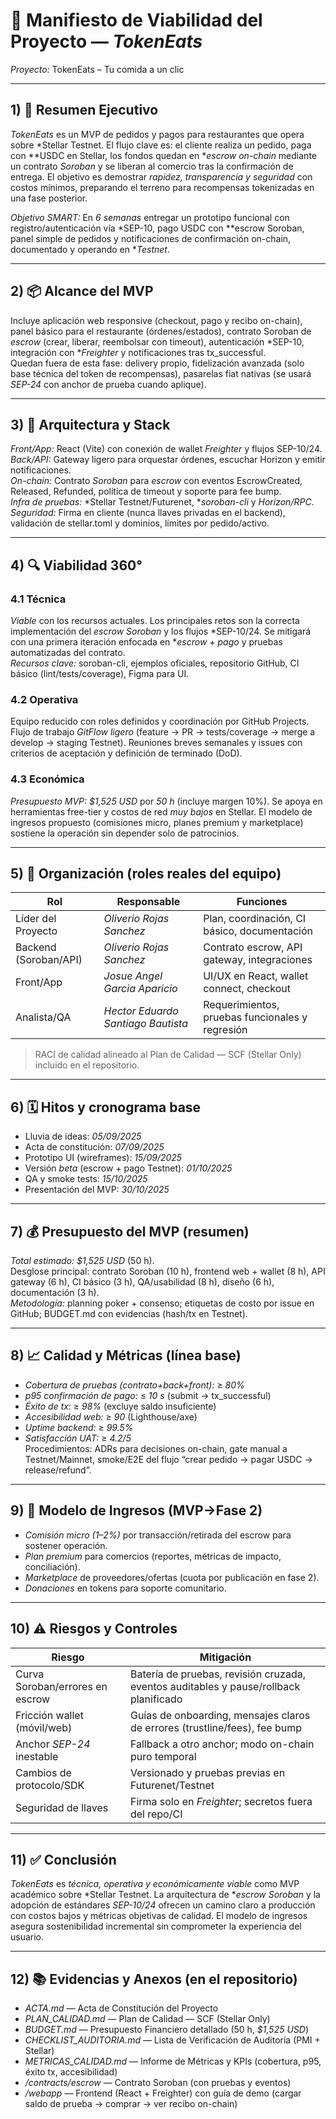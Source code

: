 # 🧭 Manifiesto de Viabilidad del Proyecto — *TokenEats*
*Proyecto:* TokenEats – Tu comida a un clic  

---

## 1) 🎯 Resumen Ejecutivo
*TokenEats* es un MVP de pedidos y pagos para restaurantes que opera sobre *Stellar Testnet. El flujo clave es: el cliente realiza un pedido, paga con **USDC en Stellar, los fondos quedan en **escrow on-chain* mediante un contrato *Soroban* y se liberan al comercio tras la confirmación de entrega. El objetivo es demostrar *rapidez, transparencia y seguridad* con costos mínimos, preparando el terreno para recompensas tokenizadas en una fase posterior.

*Objetivo SMART:* En *6 semanas* entregar un prototipo funcional con registro/autenticación vía *SEP-10, pago USDC con **escrow Soroban, panel simple de pedidos y notificaciones de confirmación on-chain, documentado y operando en **Testnet*.

---

## 2) 📦 Alcance del MVP
Incluye aplicación web responsive (checkout, pago y recibo on-chain), panel básico para el restaurante (órdenes/estados), contrato Soroban de *escrow* (crear, liberar, reembolsar con timeout), autenticación *SEP-10, integración con **Freighter* y notificaciones tras tx_successful.  
Quedan fuera de esta fase: delivery propio, fidelización avanzada (solo base técnica del token de recompensas), pasarelas fiat nativas (se usará *SEP-24* con anchor de prueba cuando aplique).

---

## 3) 🧱 Arquitectura y Stack
*Front/App:* React (Vite) con conexión de wallet *Freighter* y flujos SEP-10/24.  
*Back/API:* Gateway ligero para orquestar órdenes, escuchar Horizon y emitir notificaciones.  
*On-chain:* Contrato *Soroban* para *escrow* con eventos EscrowCreated, Released, Refunded, política de timeout y soporte para fee bump.  
*Infra de pruebas:* *Stellar Testnet/Futurenet, **soroban-cli* y *Horizon/RPC*.  
*Seguridad:* Firma en cliente (nunca llaves privadas en el backend), validación de stellar.toml y dominios, límites por pedido/activo.

---

## 4) 🔍 Viabilidad 360°
### 4.1 Técnica  
*Viable* con los recursos actuales. Los principales retos son la correcta implementación del *escrow Soroban* y los flujos *SEP-10/24. Se mitigará con una primera iteración enfocada en **escrow + pago* y pruebas automatizadas del contrato.  
*Recursos clave:* soroban-cli, ejemplos oficiales, repositorio GitHub, CI básico (lint/tests/coverage), Figma para UI.

### 4.2 Operativa  
Equipo reducido con roles definidos y coordinación por GitHub Projects. Flujo de trabajo *GitFlow ligero* (feature → PR → tests/coverage → merge a develop → staging Testnet). Reuniones breves semanales y issues con criterios de aceptación y definición de terminado (DoD).

### 4.3 Económica  
*Presupuesto MVP:* *$1,525 USD* por *50 h* (incluye margen 10%). Se apoya en herramientas free-tier y costos de red *muy bajos* en Stellar. El modelo de ingresos propuesto (comisiones micro, planes premium y marketplace) sostiene la operación sin depender solo de patrocinios.

---

## 5) 👥 Organización (roles reales del equipo)
| Rol | Responsable | Funciones |
|---|---|---|
| Líder del Proyecto | *Oliverio Rojas Sanchez* | Plan, coordinación, CI básico, documentación |
| Backend (Soroban/API) | *Oliverio Rojas Sanchez* | Contrato escrow, API gateway, integraciones |
| Front/App | *Josue Angel Garcia Aparicio* | UI/UX en React, wallet connect, checkout |
| Analista/QA | *Hector Eduardo Santiago Bautista* | Requerimientos, pruebas funcionales y regresión |

> RACI de calidad alineado al Plan de Calidad — SCF (Stellar Only) incluido en el repositorio.

---

## 6) 🗓 Hitos y cronograma base
- Lluvia de ideas: *05/09/2025*  
- Acta de constitución: *07/09/2025*  
- Prototipo UI (wireframes): *15/09/2025*  
- Versión *beta* (escrow + pago Testnet): *01/10/2025*  
- QA y smoke tests: *15/10/2025*  
- Presentación del MVP: *30/10/2025*

---

## 7) 💰 Presupuesto del MVP (resumen)
*Total estimado:* *$1,525 USD* (50 h).  
Desglose principal: contrato Soroban (10 h), frontend web + wallet (8 h), API gateway (6 h), CI básico (3 h), QA/usabilidad (8 h), diseño (6 h), documentación (3 h).  
*Metodología:* planning poker + consenso; etiquetas de costo por issue en GitHub; BUDGET.md con evidencias (hash/tx en Testnet).

---

## 8) 📈 Calidad y Métricas (línea base)
- *Cobertura de pruebas (contrato+back+front):* ≥ *80%*  
- *p95 confirmación de pago:* ≤ *10 s* (submit → tx_successful)  
- *Éxito de tx:* ≥ *98%* (excluye saldo insuficiente)  
- *Accesibilidad web:* ≥ *90* (Lighthouse/axe)  
- *Uptime backend:* ≥ *99.5%*  
- *Satisfacción UAT:* ≥ *4.2/5*  
Procedimientos: ADRs para decisiones on-chain, gate manual a Testnet/Mainnet, smoke/E2E del flujo “crear pedido → pagar USDC → release/refund”.

---

## 9) 💼 Modelo de Ingresos (MVP→Fase 2)
- *Comisión micro (1–2%)* por transacción/retirada del escrow para sostener operación.  
- *Plan premium* para comercios (reportes, métricas de impacto, conciliación).  
- *Marketplace* de proveedores/ofertas (cuota por publicación en fase 2).  
- *Donaciones* en tokens para soporte comunitario.

---

## 10) ⚠ Riesgos y Controles
| Riesgo | Mitigación |
|---|---|
| Curva Soroban/errores en escrow | Batería de pruebas, revisión cruzada, eventos auditables y pause/rollback planificado |
| Fricción wallet (móvil/web) | Guías de onboarding, mensajes claros de errores (trustline/fees), fee bump |
| Anchor *SEP-24* inestable | Fallback a otro anchor; modo on-chain puro temporal |
| Cambios de protocolo/SDK | Versionado y pruebas previas en Futurenet/Testnet |
| Seguridad de llaves | Firma solo en *Freighter*; secretos fuera del repo/CI |

---

## 11) ✅ Conclusión
*TokenEats* es *técnica, operativa y económicamente viable* como MVP académico sobre *Stellar Testnet. La arquitectura de **escrow Soroban* y la adopción de estándares *SEP-10/24* ofrecen un camino claro a producción con costos bajos y métricas objetivas de calidad. El modelo de ingresos asegura sostenibilidad incremental sin comprometer la experiencia del usuario.

---

## 12) 📚 Evidencias y Anexos (en el repositorio)
- *ACTA.md* — Acta de Constitución del Proyecto  
- *PLAN_CALIDAD.md* — Plan de Calidad — SCF (Stellar Only)  
- *BUDGET.md* — Presupuesto Financiero detallado (50 h, *$1,525 USD*)  
- *CHECKLIST_AUDITORIA.md* — Lista de Verificación de Auditoría (PMI + Stellar)  
- *METRICAS_CALIDAD.md* — Informe de Métricas y KPIs (cobertura, p95, éxito tx, accesibilidad)  
- */contracts/escrow* — Contrato Soroban (con pruebas y eventos)  
- */webapp* — Frontend (React + Freighter) con guía de demo (cargar saldo de prueba → comprar → ver recibo on-chain)
